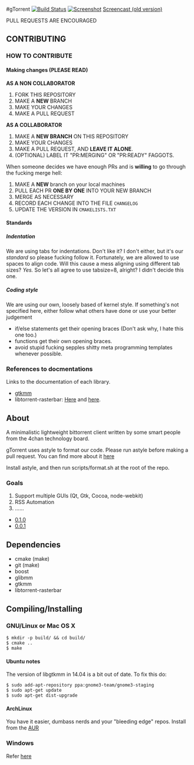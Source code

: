#gTorrent
[![Build Status](https://travis-ci.org/gtorrent/gTorrent.svg?branch=master)](https://travis-ci.org/gtorrent/gTorrent)
[![Screenshot](http://puu.sh/afhPf/1224d5367d.png)](http://puu.sh/afhPf/1224d5367d.png)
[Screencast (old version)](http://a.pomf.se/lkowau.webm)

PULL REQUESTS ARE ENCOURAGED

## CONTRIBUTING
### HOW TO CONTRIBUTE
#### Making changes (**PLEASE READ**)
**AS A NON COLLABORATOR**
1. FORK THIS REPOSITORY
2. MAKE A **NEW** BRANCH
3. MAKE YOUR CHANGES
4. MAKE A PULL REQUEST

**AS A COLLABORATOR**
1. MAKE A **NEW BRANCH** ON THIS REPOSITORY
2. MAKE YOUR CHANGES
3. MAKE A PULL REQUEST, AND **LEAVE IT ALONE**.
4. (OPTIONAL) LABEL IT "PR:MERGING" OR "PR:READY" FAGGOTS.

When someone decides we have enough PRs and is **willing** to go through the fucking merge hell:
1. MAKE A **NEW** branch on your local machines
2. PULL EACH PR **ONE BY ONE** INTO YOUR NEW BRANCH
3. MERGE AS NECESSARY
4. RECORD EACH CHANGE INTO THE FILE `CHANGELOG`
5. UPDATE THE VERSION IN `CMAKELISTS.TXT`

#### Standards
##### Indentation
We are using tabs for indentations. Don't like it? I don't either, but it's our *standard* so please fucking follow it.
Fortunately, we are allowed to use spaces to align code. Will this cause a mess aligning using different tab sizes? *Yes.* So let's all
agree to use tabsize=8, alright? I didn't decide this one.

##### Coding style
We are using our own, loosely based of kernel style. If something's not specified here, either follow what others have done or use your better judgement
- if/else statements get their opening braces (Don't ask why, I hate this one too.)
- functions get their own opening braces.
- avoid stupid fucking sepples shitty meta programming templates whenever possible.

### References to docmentations
Links to the documentation of each library.
- [gtkmm](https://developer.gnome.org/gtkmm/3.12/)
- libtorrent-rasterbar: [Here](http://libtorrent.org/reference.html) and [here](http://libtorrent.org/manual.html).

## About
A minimalistic lightweight bittorrent client written by some smart people from the 4chan technology board.

gTorrent uses astyle to format our code. Please run astyle before making a pull request. You can find more about it [here](http://astyle.sourceforge.net/)

Install astyle, and then run scripts/format.sh at the root of the repo.

### Goals
1. Support multiple GUIs (Qt, Gtk, Cocoa, node-webkit)
2. RSS Automation
3. ......

- [0.1.0](https://github.com/gtorrent/gTorrent/issues/41)
- [0.0.1](https://github.com/gtorrent/gTorrent/issues/16)

## Dependencies

- cmake (make)
- git (make)
- boost
- glibmm
- gtkmm
- libtorrent-rasterbar

## Compiling/Installing
### GNU/Linux or Mac OS X
```
$ mkdir -p build/ && cd build/
$ cmake ..
$ make
```

#### Ubuntu notes
The version of libgtkmm in 14.04 is a bit out of date. To fix this do:

```
$ sudo add-apt-repository ppa:gnome3-team/gnome3-staging
$ sudo apt-get update
$ sudo apt-get dist-upgrade
```

#### ArchLinux
You have it easier, dumbass nerds and your "bleeding edge" repos.
Install from the [AUR](https://aur.archlinux.org/packages/gtorrent/)

### Windows
Refer [here](https://github.com/gtorrent/gTorrent/wiki/Building-on-Windows)
